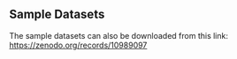## Sample Datasets

The sample datasets can also be downloaded from this link: https://zenodo.org/records/10989097

